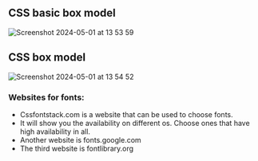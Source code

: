 ## CSS basic box model
![Screenshot 2024-05-01 at 13 53 59](https://github.com/pranavisai/fullstack_development/assets/62636522/fbfffaa7-050a-435c-9978-03ef51a40c12)

## CSS box model

![Screenshot 2024-05-01 at 13 54 52](https://github.com/pranavisai/fullstack_development/assets/62636522/17a68f04-478e-4d56-8840-85f9c60d4457)

### Websites for fonts:
- Cssfontstack.com is a website that can be used to choose fonts.
- It will show you the availability on different os. Choose ones that have high availability in all.
- Another website is fonts.google.com
- The third website is fontlibrary.org
